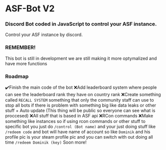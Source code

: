 # ASF-Bot V2

### Discord Bot coded in JavaScript to control your ASF instance.
Control your ASF instance by discord.

### REMEMBER!
This bot is still in development we are still making it more optymalized and have more functions

### Roadmap
✔️Finish the main code of the bot
❌Add leaderboard system where people can see the leaderboard rank they have on country rank
❌Create something called `RECALL SYSTEM` something that only the community staff can use to stop all bots if there is problem with something big like data leaks or other stuff + Auto update (This thing will be public so everyone can see what is proccesed)
❌All stuff that is based in ASF api
❌RCon commands
❌Make something like instances so if using rcon commands or other stuff to specific bot you just do `/control (Bot name)` and your just doing stuff like `/redeem code` and bot will have name of account so like `Dominik` and his profile pic is your steam profile pic and you can switch with out doing all time `/redeem Dominik (key)`
Soon more!
